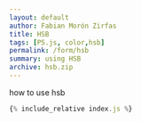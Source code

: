 ```yaml
---  
layout: default
author: Fabian Morón Zirfas
title: HSB
tags: [P5.js, color,hsb]
permalink: /form/hsb
summary: using HSB
archive: hsb.zip
---  
```


how to use hsb

<!-- more -->


<div id="sketch"></div>

```js
{% include_relative index.js %}
```

<script type="text/javascript" src="{{site.baseurl}}/assets/js/p5.min.js"></script>
<script type="text/javascript" src="{{site.baseurl}}/{{ page.path | replace:'.md','.js' }}"></script>